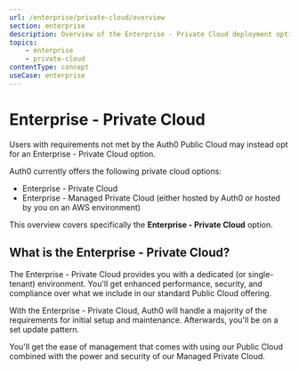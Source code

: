 ```yaml
---
url: /enterprise/private-cloud/overview
section: enterprise
description: Overview of the Enterprise - Private Cloud deployment option
topics:
    - enterprise
    - private-cloud
contentType: concept
useCase: enterprise
---
```

# Enterprise - Private Cloud

Users with requirements not met by the Auth0 Public Cloud may instead opt for an Enterprise - Private Cloud option.

Auth0 currently offers the following private cloud options:

* Enterprise - Private Cloud
* Enterprise - Managed Private Cloud (either hosted by Auth0 or hosted by you on an AWS environment)

This overview covers specifically the **Enterprise - Private Cloud** option.

## What is the Enterprise - Private Cloud?

The Enterprise - Private Cloud provides you with a dedicated (or single-tenant) environment. You'll get enhanced performance, security, and compliance over what we include in our standard Public Cloud offering.

With the Enterprise - Private Cloud, Auth0 will handle a majority of the requirements for initial setup and maintenance. Afterwards, you'll be on a set update pattern.

You'll get the ease of management that comes with using our Public Cloud combined with the power and security of our Managed Private Cloud.